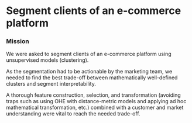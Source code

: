 # Segment clients of an e-commerce platform

### Mission

We were asked to segment clients of an e-commerce platform using unsupervised models (clustering).

As the segmentation had to be actionable by the marketing team, we needed to find the best trade-off between mathematically well-defined clusters and segment interpretability. 

A thorough feature construction, selection, and transformation (avoiding traps such as using OHE with distance-metric models and applying ad hoc mathematical transformation, etc.) combined with a customer and market understanding were vital to reach the needed trade-off.
